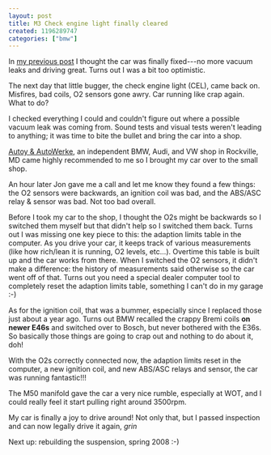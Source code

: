 ```yaml
--- 
layout: post
title: M3 Check engine light finally cleared
created: 1196289747
categories: ["bmw"]
---
```

In <a href="http://tedserbinski.com/2007/09/17/rebuilding-bmw-intake-s52-m50-intake-manifold-conversion-day-7">my previous post</a> I thought the car was finally fixed---no more vacuum leaks and driving great. Turns out I was a bit too optimistic.

The next day that little bugger, the check engine light (CEL), came back on. Misfires, bad coils, O2 sensors gone awry. Car running like crap again. What to do?

I checked everything I could and couldn't figure out where a possible vacuum leak was coming from. Sound tests and visual tests weren't leading to anything; it was time to bite the bullet and bring the car into a shop.

<a href="http://www.autoy-autowerke.com/">Autoy & AutoWerke</a>, an independent BMW, Audi, and VW shop in Rockville, MD came highly recommended to me so I brought my car over to the small shop.

An hour later Jon gave me a call and let me know they found a few things: the O2 sensors were backwards, an ignition coil was bad, and the ABS/ASC relay & sensor was bad. Not too bad overall.

Before I took my car to the shop, I thought the O2s might be backwards so I switched them myself but that didn't help so I switched them back. Turns out I was missing one key piece to this: the adaption limits table in the computer. As you drive your car, it keeps track of various measurements (like how rich/lean it is running, O2 levels, etc...). Overtime this table is built up and the car works from there. When I switched the O2 sensors, it didn't make a difference: the history of measurements said otherwise so the car went off of that. Turns out you need a special dealer computer tool to completely reset the adaption limits table, something I can't do in my garage :-)

As for the ignition coil, that was a bummer, especially since I replaced those just about a year ago. Turns out BMW recalled the crappy Bremi coils <strong>on newer E46s</strong> and switched over to Bosch, but never bothered with the E36s. So basically those things are going to crap out and nothing to do about it, doh!

With the O2s correctly connected now, the adaption limits reset in the computer, a new ignition coil, and new ABS/ASC relays and sensor, the car was running fantastic!!!

The M50 manifold gave the car a very nice rumble, especially at WOT, and I could really feel it start pulling right around 3500rpm.

My car is finally a joy to drive around! Not only that, but I passed inspection and can now legally drive it again, *grin*

Next up: rebuilding the suspension, spring 2008 :-)
